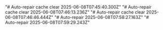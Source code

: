"# Auto-repair cache clear 2025-06-08T07:45:40.300Z" 
"# Auto-repair cache clear 2025-06-08T07:46:13.236Z" 
"# Auto-repair cache clear 2025-06-08T07:46:46.444Z" 
"# Auto-repair 2025-06-08T07:58:27.163Z" 
"# Auto-repair 2025-06-08T07:59:29.243Z" 
